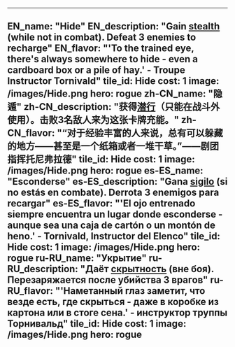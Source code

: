 ---

EN_name: "Hide"
EN_description: "Gain <u>stealth</u> (while not in combat). Defeat 3 enemies to recharge"
EN_flavor: "'To the trained eye, there's always somewhere to hide - even a cardboard box or a pile of hay.' - Troupe Instructor Tornivald"
tile_id: Hide
cost: 1
image: /images/Hide.png
hero: rogue
zh-CN_name: "隐遁"
zh-CN_description: "获得<u>潜行</u>（只能在战斗外使用）。击败3名敌人来为这张卡牌充能。"
zh-CN_flavor: "“对于经验丰富的人来说，总有可以躲藏的地方——甚至是一个纸箱或者一堆干草。”——剧团指挥托尼弗拉德"
tile_id: Hide
cost: 1
image: /images/Hide.png
hero: rogue
es-ES_name: "Esconderse"
es-ES_description: "Gana <u>sigilo</u> (si no estás en combate). Derrota 3 enemigos para recargar"
es-ES_flavor: "'El ojo entrenado siempre encuentra un lugar donde esconderse - aunque sea una caja de cartón o un montón de heno.' - Tornivald, Instructor del Elenco"
tile_id: Hide
cost: 1
image: /images/Hide.png
hero: rogue
ru-RU_name: "Укрытие"
ru-RU_description: "Даёт <u>скрытность</u> (вне боя). Перезаряжается после убийства 3 врагов"
ru-RU_flavor: "'Наметанный глаз заметит, что везде есть, где скрыться - даже в коробке из картона или в стоге сена.' - инструктор труппы Торнивальд"
tile_id: Hide
cost: 1
image: /images/Hide.png
hero: rogue
---